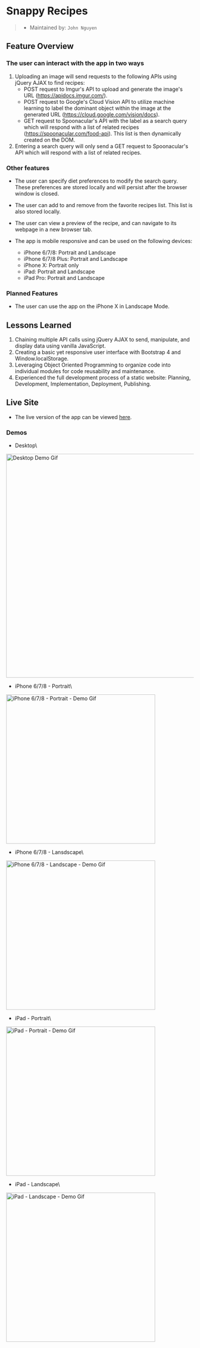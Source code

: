 # Snappy Recipes
> * Maintained by: `John Nguyen`

## Feature Overview
### The user can interact with the app in two ways
  1. Uploading an image will send requests to the following APIs using jQuery AJAX to find recipes:
      * POST request to Imgur's API to upload and generate the image's URL (https://apidocs.imgur.com/).
      * POST request to Google's Cloud Vision API to utilize machine learning to label the dominant object within the image at the generated URL (https://cloud.google.com/vision/docs).
      * GET request to Spoonacular's API with the label as a search query which will respond with a list of related recipes (https://spoonacular.com/food-api).  This list is then dynamically created on the DOM.
  2. Entering a search query will only send a GET request to Spoonacular's API which will respond with a list of related recipes.
### Other features
* The user can specify diet preferences to modify the search query. These preferences are stored locally and will persist after the browser window is closed.

* The user can add to and remove from the favorite recipes list. This list is also stored locally.

* The user can view a preview of the recipe, and can navigate to its webpage in a new browser tab.

* The app is mobile responsive and can be used on the following devices:
  * iPhone 6/7/8: Portrait and Landscape
  * iPhone 6/7/8 Plus: Portrait and Landscape
  * iPhone X: Portrait only
  * iPad: Portrait and Landscape
  * iPad Pro: Portrait and Landscape

### Planned Features
* The user can use the app on the iPhone X in Landscape Mode.

## Lessons Learned
1. Chaining multiple API calls using jQuery AJAX to send, manipulate, and display data using vanilla JavaScript.
2. Creating a basic yet responsive user interface with Bootstrap 4 and Window.localStorage.
3. Leveraging Object Oriented Programming to organize code into individual modules for code reusability and maintenance.
5. Experienced the full development process of a static website: Planning, Development, Implementation, Deployment, Publishing.

## Live Site
* The live version of the app can be viewed [here](https://snappy-recipes.johnnguyencodes.com).

### Demos

* Desktop\
<img src="https://user-images.githubusercontent.com/61361957/91505848-7b96db80-e885-11ea-9ba5-3d980654431c.gif" width="600" alt="Desktop Demo Gif"/>

* iPhone 6/7/8 - Portrait\
<img src="https://user-images.githubusercontent.com/61361957/91505881-8f424200-e885-11ea-8148-5e202c100890.gif" width="400" alt="iPhone 6/7/8 - Portrait - Demo Gif"/>


* iPhone 6/7/8 - Lansdscape\
<img src="https://user-images.githubusercontent.com/61361957/91505875-89e4f780-e885-11ea-92fc-53cf4a0e2140.gif" width="400" alt="iPhone 6/7/8 - Landscape - Demo Gif"/>

* iPad - Portrait\
<img src="https://user-images.githubusercontent.com/61361957/91505866-8487ad00-e885-11ea-8fde-aa1d2046319c.gif" width="400" alt="iPad - Portrait - Demo Gif"/>

* iPad - Landscape\
<img src="https://user-images.githubusercontent.com/61361957/91505860-7fc2f900-e885-11ea-8c7f-37514f3e439f.gif" width="400" alt="iPad - Landscape - Demo Gif"/>
